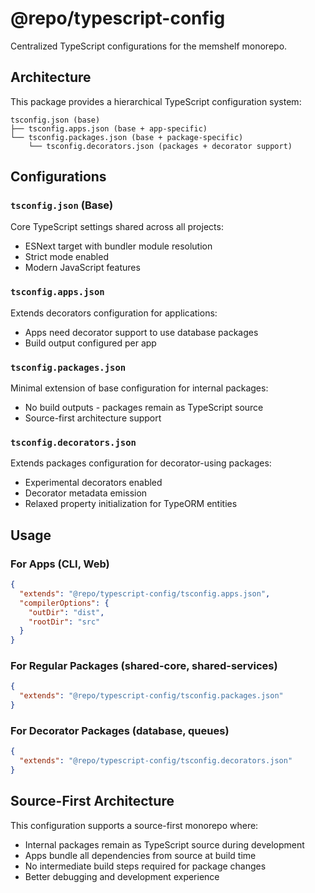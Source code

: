 # @repo/typescript-config

Centralized TypeScript configurations for the memshelf monorepo.

## Architecture

This package provides a hierarchical TypeScript configuration system:

```
tsconfig.json (base)
├── tsconfig.apps.json (base + app-specific)
└── tsconfig.packages.json (base + package-specific)
    └── tsconfig.decorators.json (packages + decorator support)
```

## Configurations

### `tsconfig.json` (Base)
Core TypeScript settings shared across all projects:
- ESNext target with bundler module resolution
- Strict mode enabled
- Modern JavaScript features

### `tsconfig.apps.json`
Extends decorators configuration for applications:
- Apps need decorator support to use database packages
- Build output configured per app

### `tsconfig.packages.json`
Minimal extension of base configuration for internal packages:
- No build outputs - packages remain as TypeScript source
- Source-first architecture support

### `tsconfig.decorators.json` 
Extends packages configuration for decorator-using packages:
- Experimental decorators enabled
- Decorator metadata emission
- Relaxed property initialization for TypeORM entities

## Usage

### For Apps (CLI, Web)
```json
{
  "extends": "@repo/typescript-config/tsconfig.apps.json",
  "compilerOptions": {
    "outDir": "dist",
    "rootDir": "src"
  }
}
```

### For Regular Packages (shared-core, shared-services)
```json
{
  "extends": "@repo/typescript-config/tsconfig.packages.json"
}
```

### For Decorator Packages (database, queues)
```json
{
  "extends": "@repo/typescript-config/tsconfig.decorators.json"
}
```

## Source-First Architecture

This configuration supports a source-first monorepo where:
- Internal packages remain as TypeScript source during development
- Apps bundle all dependencies from source at build time
- No intermediate build steps required for package changes
- Better debugging and development experience
